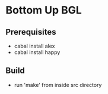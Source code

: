 # Bottom Up BGL

## Prerequisites

* cabal install alex
* cabal install happy

## Build

* run 'make' from inside src directory